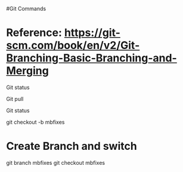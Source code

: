 #Git Commands
# Reference: https://git-scm.com/book/en/v2/Git-Branching-Basic-Branching-and-Merging
Git status

Git pull

Git status

git checkout -b mbfixes

# Create Branch and switch
git branch mbfixes
git checkout mbfixes